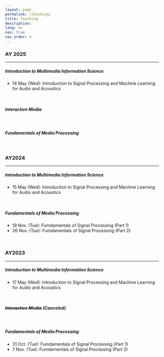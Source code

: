 ```yaml
---
layout: page
permalink: /teaching/
title: Teaching
description:
lang: en 
nav: true
nav_order: 4
---
```


### AY 2025

---

##### Introduction to Multimedia Information Science
- 14 May (Wed): Introduction to Signal Processing and Machine Learning for Audio and Acoustics

<br />

##### Interactive Media

<br />

##### Fundamentals of Media Processing

<br />

### AY2024

---

##### Introduction to Multimedia Information Science
- 15 May (Wed): Introduction to Signal Processing and Machine Learning for Audio and Acoustics

<br />

##### Fundamentals of Media Processing
- 19 Nov. (Tue): Fumdamentals of Signal Processing (Part 1) [<i class="fas fa-file-powerpoint"></i>](/assets/pdf/teaching/fund-media-proc2024-1.pdf)
- 26 Nov. (Tue): Fumdamentals of Signal Processing (Part 2) [<i class="fas fa-file-powerpoint"></i>](/assets/pdf/teaching/fund-media-proc2024-2.pdf)

<br />

### AY2023

---

##### Introduction to Multimedia Information Science
- 17 May (Wed): Introduction to Signal Processing and Machine Learning for Audio and Acoustics

<br />

##### ~~Interactive Media~~ (Canceled)

<br />

##### Fundamentals of Media Processing
- 31 Oct. (Tue): Fumdamentals of Signal Processing (Part 1) 
- 7 Nov. (Tue): Fumdamentals of Signal Processing (Part 2)

<br />